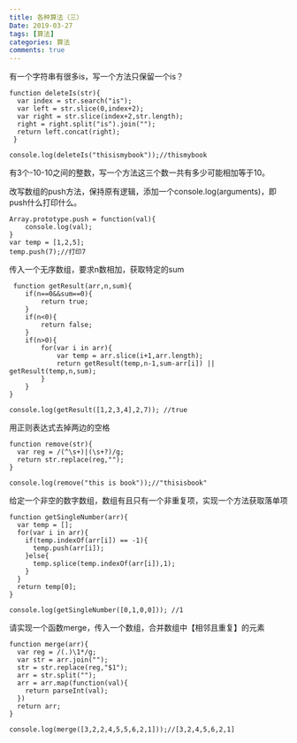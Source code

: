 ```yaml
---
title: 各种算法（三）
Date: 2019-03-27
tags: [算法]
categories: 算法
comments: true
---
```


有一个字符串有很多is，写一个方法只保留一个is？

```
function deleteIs(str){
  var index = str.search("is");
  var left = str.slice(0,index+2);
  var right = str.slice(index+2,str.length);
  right = right.split("is").join("");
  return left.concat(right);
 }

console.log(deleteIs("thisismybook"));//thismybook
```

有3个-10-10之间的整数，写一个方法这三个数一共有多少可能相加等于10。

改写数组的push方法，保持原有逻辑，添加一个console.log(arguments)，即push什么打印什么。

```
Array.prototype.push = function(val){
    console.log(val);
}
var temp = [1,2,5];
temp.push(7);//打印7
```

传入一个无序数组，要求n数相加，获取特定的sum

```
 function getResult(arr,n,sum){
    if(n==0&&sum==0){
        return true;
    }
    if(n<0){
        return false;
    }
    if(n>0){
        for(var i in arr){
            var temp = arr.slice(i+1,arr.length);
            return getResult(temp,n-1,sum-arr[i]) || getResult(temp,n,sum);
        }
    }
}

console.log(getResult([1,2,3,4],2,7)); //true
```

用正则表达式去掉两边的空格

```
function remove(str){
  var reg = /(^\s+)|(\s+?)/g;
  return str.replace(reg,"");
}

console.log(remove("this is book"));//"thisisbook"
```
给定一个非空的数字数组，数组有且只有一个非重复项，实现一个方法获取落单项

```
function getSingleNumber(arr){
  var temp = [];
  for(var i in arr){
    if(temp.indexOf(arr[i]) == -1){
      temp.push(arr[i]);
    }else{
      temp.splice(temp.indexOf(arr[i]),1);
    }
  }
  return temp[0];
}

console.log(getSingleNumber([0,1,0,0])); //1
```
请实现一个函数merge，传入一个数组，合并数组中【相邻且重复】的元素

```
function merge(arr){
  var reg = /(.)\1*/g;
  var str = arr.join("");
  str = str.replace(reg,"$1");
  arr = str.split("");
  arr = arr.map(function(val){
    return parseInt(val);
  })
  return arr;
}

console.log(merge([3,2,2,4,5,5,6,2,1]));//[3,2,4,5,6,2,1]
```

